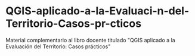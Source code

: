 # QGIS-aplicado-a-la-Evaluaci-n-del-Territorio-Casos-pr-cticos
Material complementario al libro docente titulado "QGIS aplicado a la Evaluación del Territorio: Casos prácticos"
